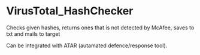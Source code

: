 # VirusTotal_HashChecker

Checks given hashes, returns ones that is not detected by McAfee, saves to txt and mails to target

Can be integrated with ATAR (autamated defence/response tool).
